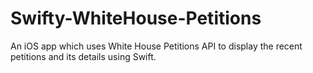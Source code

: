 # Swifty-WhiteHouse-Petitions
An iOS app which uses White House Petitions API to display the recent petitions and its details using Swift.
